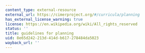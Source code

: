 ```yaml
---
content_type: external-resource
external_url: https://cimerproject.org/#/curricula/planning
has_external_license_warning: true
license: https://en.wikipedia.org/wiki/All_rights_reserved
status: ''
title: guidelines for planning
uid: 8e65d242-213d-414d-b617-278484da5023
wayback_url: ''
---
```

